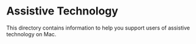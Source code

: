 # Assistive Technology
This directory contains information to help you support users of assistive technology on Mac.
